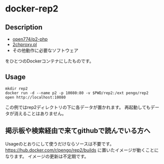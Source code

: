 # docker-rep2

## Description

- [open774/p2-php](https://github.com/open774/p2-php)
- [2chproxy.pl](http://github.com/yama-natuki/2chproxy.pl)
- その他動作に必要なソフトウェア

をひとつのDockerコンテナにしたものです。

## Usage

```shell
mkdir rep2
docker run -d --name p2 -p 10080:80 -v $PWD/rep2:/ext pengo/rep2
open http://localhost:10080
```

この例ではrep2ディレクトリの下に各データが置かれます。
再起動してもデータが消えることはありません。


## 掲示板や検索経由で来てgithubで読んでいる方へ

Usageのとおりにして使うだけならソースは不要です。
https://hub.docker.com/r/pengo/rep2/builds
に置いたイメージが動くことになります。
イメージの更新は不定期です。
